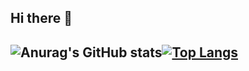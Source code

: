 ## Hi there 👋

## ![Anurag's GitHub stats](https://github-readme-stats.vercel.app/api?username=anuraghazra&show_icons=true&theme=radical)[![Top Langs](https://github-readme-stats.vercel.app/api/top-langs/?username=Gaberzzz)](https://github.com/anuraghazra/github-readme-stats)
## 
<!--
**Gaberzzz/Gaberzzz** is a ✨ _special_ ✨ repository because its `README.md` (this file) appears on your GitHub profile.

Here are some ideas to get you started:

- 🔭 I’m currently working on ...
- 🌱 I’m currently learning ...
- 👯 I’m looking to collaborate on ...
- 🤔 I’m looking for help with ...
- 💬 Ask me about ...
- 📫 How to reach me: ...
- 😄 Pronouns: ...
- ⚡ Fun fact: ...
-->
